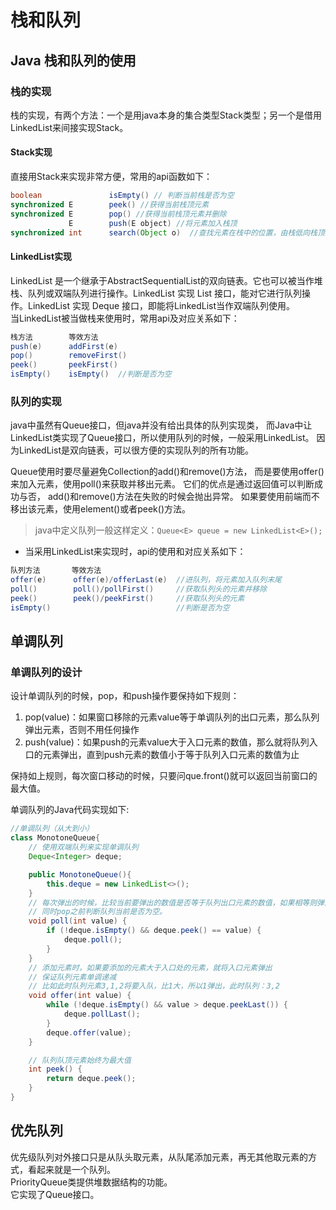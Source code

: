 # 栈和队列
## Java 栈和队列的使用
### 栈的实现
栈的实现，有两个方法：一个是用java本身的集合类型Stack类型；另一个是借用LinkedList来间接实现Stack。
#### Stack实现
直接用Stack来实现非常方便，常用的api函数如下：
```java
boolean               isEmpty() // 判断当前栈是否为空
synchronized E        peek() //获得当前栈顶元素
synchronized E        pop() //获得当前栈顶元素并删除
             E        push(E object) //将元素加入栈顶
synchronized int      search(Object o)  //查找元素在栈中的位置，由栈低向栈顶方向数
```
#### LinkedList实现
LinkedList 是一个继承于AbstractSequentialList的双向链表。它也可以被当作堆栈、队列或双端队列进行操作。LinkedList 实现 List 接口，能对它进行队列操作。LinkedList 实现 Deque 接口，即能将LinkedList当作双端队列使用。  
当LinkedList被当做栈来使用时，常用api及对应关系如下：
```java
栈方法        等效方法
push(e)      addFirst(e)
pop()        removeFirst()
peek()       peekFirst()     
isEmpty()    isEmpty()  //判断是否为空
```
### 队列的实现
java中虽然有Queue接口，但java并没有给出具体的队列实现类，
而Java中让LinkedList类实现了Queue接口，所以使用队列的时候，一般采用LinkedList。
因为LinkedList是双向链表，可以很方便的实现队列的所有功能。

Queue使用时要尽量避免Collection的add()和remove()方法，
而是要使用offer()来加入元素，使用poll()来获取并移出元素。
它们的优点是通过返回值可以判断成功与否，
add()和remove()方法在失败的时候会抛出异常。
如果要使用前端而不移出该元素，使用element()或者peek()方法。
> java中定义队列一般这样定义：`Queue<E> queue = new LinkedList<E>();`
* 当采用LinkedList来实现时，api的使用和对应关系如下：
```java
队列方法       等效方法
offer(e)      offer(e)/offerLast(e)  //进队列，将元素加入队列末尾
poll()        poll()/pollFirst()     //获取队列头的元素并移除
peek()        peek()/peekFirst()     //获取队列头的元素    
isEmpty()                            //判断是否为空
```

## 单调队列
### 单调队列的设计
设计单调队列的时候，pop，和push操作要保持如下规则：
1. pop(value)：如果窗口移除的元素value等于单调队列的出口元素，那么队列弹出元素，否则不用任何操作
2. push(value)：如果push的元素value大于入口元素的数值，那么就将队列入口的元素弹出，直到push元素的数值小于等于队列入口元素的数值为止

保持如上规则，每次窗口移动的时候，只要问que.front()就可以返回当前窗口的最大值。

单调队列的Java代码实现如下:
```java
//单调队列（从大到小）
class MonotoneQueue{
    // 使用双端队列来实现单调队列
    Deque<Integer> deque;

    public MonotoneQueue(){
        this.deque = new LinkedList<>();
    }
    // 每次弹出的时候，比较当前要弹出的数值是否等于队列出口元素的数值，如果相等则弹出。
    // 同时pop之前判断队列当前是否为空。
    void poll(int value) {
        if (!deque.isEmpty() && deque.peek() == value) {
            deque.poll();
        }
    }
    // 添加元素时，如果要添加的元素大于入口处的元素，就将入口元素弹出
    // 保证队列元素单调递减
    // 比如此时队列元素3,1,2将要入队，比1大，所以1弹出，此时队列：3,2
    void offer(int value) {
        while (!deque.isEmpty() && value > deque.peekLast()) {
            deque.pollLast();
        }
        deque.offer(value);
    }

    // 队列队顶元素始终为最大值
    int peek() {
        return deque.peek();
    }
}
```

## 优先队列
优先级队列对外接口只是从队头取元素，从队尾添加元素，再无其他取元素的方式，看起来就是一个队列。  
PriorityQueue类提供堆数据结构的功能。  
它实现了Queue接口。  
